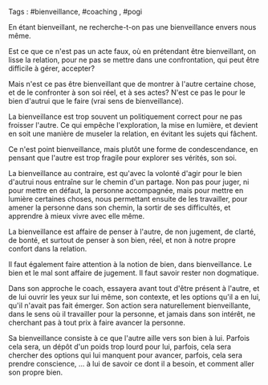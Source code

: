 Tags : #bienveillance, #coaching , #pogi

En étant bienveillant, ne recherche-t-on pas une bienveillance envers nous même.

Est ce que ce n'est pas un acte faux, où en prétendant être bienveillant, on lisse la relation, pour ne pas se mettre dans une confrontation, qui peut être difficile à gérer, accepter?

Mais n'est ce pas être bienveillant que de montrer à l'autre certaine chose, et de le confronter à son soi réel, et à ses actes? N'est ce pas le pour le bien d'autrui que le faire (vrai sens de bienveillance).

La bienveillance est trop souvent un politiquement correct pour ne pas froisser l'autre. Ce qui empêche l'exploration, la mise en lumière, et devient en soit une manière de museler la relation, en évitant les sujets qui fâchent.

Ce n'est point bienveillance, mais plutôt une forme de condescendance, en pensant que l'autre est trop fragile pour explorer ses vérités, son soi.

La bienveillance au contraire, est qu'avec la volonté d'agir pour le bien d'autrui nous entraîne sur le chemin d'un partage. Non pas pour juger, ni pour mettre en défaut, la personne accompagnée, mais pour mettre en lumière certaines choses, nous permettant ensuite de les travailler, pour amener la personne dans son chemin, la sortir de ses difficultés, et apprendre à mieux vivre avec elle même.

La bienveillance est affaire de penser à l'autre, de non jugement, de clarté, de bonté, et surtout de penser à son bien, réel, et non à notre propre confort dans la relation.

Il faut également faire attention à la notion de bien, dans bienveillance. Le bien et le mal sont affaire de jugement. Il faut savoir rester non dogmatique.

Dans son approche le coach, essayera avant tout d'être présent à l'autre, et de lui ouvrir les yeux sur lui même, son contexte, et les options qu'il a en lui, qu'il n'avait pas fait émerger. Son action sera naturellement bienveillante, dans le sens où il travailler pour la personne, et jamais dans son intérêt, ne cherchant pas à tout prix à faire avancer la personne.

Sa bienveillance consiste à ce que l'autre aille vers son bien à lui. Parfois cela sera, un dépôt d'un poids trop lourd pour lui, parfois, cela sera chercher des options qui lui manquent pour avancer, parfois, cela sera prendre conscience, ... à lui de savoir ce dont il a besoin, et comment aller son propre bien.